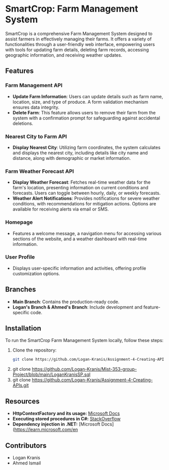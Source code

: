 # SmartCrop: Farm Management System

SmartCrop is a comprehensive Farm Management System designed to assist farmers in effectively managing their farms. It offers a variety of functionalities through a user-friendly web interface, empowering users with tools for updating farm details, deleting farm records, accessing geographic information, and receiving weather updates.

## Features

### Farm Management API
- **Update Farm Information**: Users can update details such as farm name, location, size, and type of produce. A form validation mechanism ensures data integrity.
- **Delete Farm**: This feature allows users to remove their farm from the system with a confirmation prompt for safeguarding against accidental deletions.

### Nearest City to Farm API
- **Display Nearest City**: Utilizing farm coordinates, the system calculates and displays the nearest city, including details like city name and distance, along with demographic or market information.

### Farm Weather Forecast API
- **Display Weather Forecast**: Fetches real-time weather data for the farm's location, presenting information on current conditions and forecasts. Users can toggle between hourly, daily, or weekly forecasts.
- **Weather Alert Notifications**: Provides notifications for severe weather conditions, with recommendations for mitigation actions. Options are available for receiving alerts via email or SMS.

### Homepage
- Features a welcome message, a navigation menu for accessing various sections of the website, and a weather dashboard with real-time information.

### User Profile
- Displays user-specific information and activities, offering profile customization options.

## Branches
- **Main Branch**: Contains the production-ready code.
- **Logan's Branch & Ahmed's Branch**: Include development and feature-specific code.

## Installation

To run the SmartCrop Farm Management System locally, follow these steps:
1. Clone the repository:
   ```bash
   git clone https://github.com/Logan-Kranis/Assignment-4-Creating-APIs
2. git clone https://github.com/Logan-Kranis/Mist-353-group-Project/blob/main/LoganKranisSP.sql
3. git clone https://github.com/Logan-Kranis/Assignment-4-Creating-APIs.git


## Resources

- **HttpContextFactory and its usage:** [Microsoft Docs](https://learn.microsoft.com/en-us/dotnet/api/microsoft.aspnetcore.http.defaulthttpcontextfactory?view=aspnetcore-5.0)
- **Executing stored procedures in C#:** [StackOverflow](https://stackoverflow.com/questions/1260952/how-to-execute-a-stored-procedure-within-c-sharp-program)
- **Dependency injection in .NET:** [Microsoft Docs](https://learn.microsoft.com/en

## Contributors

- Logan Kranis
- Ahmed Ismail
